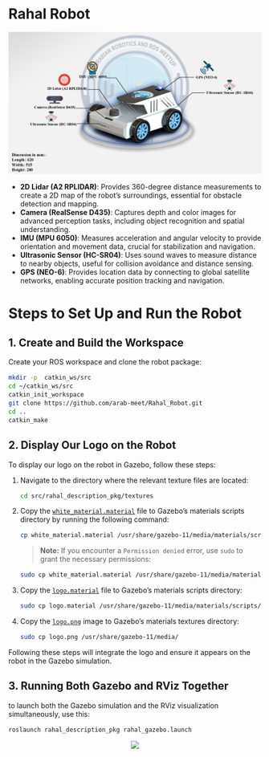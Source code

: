 # Rahal Robot

<p align="center">
<img src="images/rahal_robot.png">



- **2D Lidar (A2 RPLIDAR)**: Provides 360-degree distance measurements to create a 2D map of the robot’s surroundings, essential for obstacle detection and mapping.
- **Camera (RealSense D435)**: Captures depth and color images for advanced perception tasks, including object recognition and spatial understanding.
- **IMU (MPU 6050)**: Measures acceleration and angular velocity to provide orientation and movement data, crucial for stabilization and navigation.
- **Ultrasonic Sensor (HC-SR04)**: Uses sound waves to measure distance to nearby objects, useful for collision avoidance and distance sensing.
- **GPS (NEO-6)**: Provides location data by connecting to global satellite networks, enabling accurate position tracking and navigation.

# Steps to Set Up and Run the Robot

## 1. Create and Build the Workspace

Create your ROS workspace and clone the robot package:

```sh
mkdir -p  catkin_ws/src
cd ~/catkin_ws/src
catkin_init_workspace
git clone https://github.com/arab-meet/Rahal_Robot.git
cd ..
catkin_make
```

## 2. Display Our Logo on the Robot

To display our logo on the robot in Gazebo, follow these steps:

1. Navigate to the directory where the relevant texture files are located:

   ```bash
   cd src/rahal_description_pkg/textures
   ```

2. Copy the [`white_material.material`](/rahal_description_pkg//textures/white_material.material) file to Gazebo’s materials scripts directory by running the following command:

   ```bash
   cp white_material.material /usr/share/gazebo-11/media/materials/scripts/
   ```

   > **Note:** If you encounter a `Permission denied` error, use `sudo` to grant the necessary permissions:

   ```bash
   sudo cp white_material.material /usr/share/gazebo-11/media/materials/scripts/
   ```

3. Copy the [`logo.material`](/rahal_description_pkg//textures/logo.material) file to Gazebo’s materials scripts directory:

   ```bash
   sudo cp logo.material /usr/share/gazebo-11/media/materials/scripts/
   ```

4. Copy the [`logo.png`](/rahal_description_pkg//textures/logo.png) image to Gazebo’s materials textures directory:

   ```bash
   sudo cp logo.png /usr/share/gazebo-11/media/
   ```

Following these steps will integrate the logo and ensure it appears on the robot in the Gazebo simulation.

## 3. Running Both Gazebo and RViz Together

to launch both the Gazebo simulation and the RViz visualization simultaneously, use this:

```sh
roslaunch rahal_description_pkg rahal_gazebo.launch
```

<p align="center">
<img src="images/rahal.gif">
